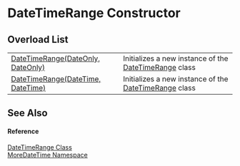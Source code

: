 # DateTimeRange Constructor


## Overload List
<table>
<tr>
<td><a href="M_MoreDateTime_DateTimeRange__ctor">DateTimeRange(DateOnly, DateOnly)</a></td>
<td>Initializes a new instance of the <a href="T_MoreDateTime_DateTimeRange">DateTimeRange</a> class</td></tr>
<tr>
<td><a href="M_MoreDateTime_DateTimeRange__ctor_1">DateTimeRange(DateTime, DateTime)</a></td>
<td>Initializes a new instance of the <a href="T_MoreDateTime_DateTimeRange">DateTimeRange</a> class</td></tr>
</table>

## See Also


#### Reference
<a href="T_MoreDateTime_DateTimeRange">DateTimeRange Class</a>  
<a href="N_MoreDateTime">MoreDateTime Namespace</a>  
